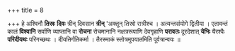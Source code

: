 +++
title = 8

+++
हे अश्विनौ **तिस्रः** **दिवः** त्रीन् दिवसान **त्रीन्** 'अक्तून् तिस्रो रात्रीश्च । अत्यन्तसंयोगे द्वितीया । एतावन्तं कालं **विश्वानि** सर्वाणि व्याप्तानि वा **रोचना** रोचमानानि नक्षत्ररूपाणि देवगृहाणि **परावतः** दूरदेशात् **येभिः** यैरश्वैः **परिदीयथः** परिगच्छथः । दीयतिर्गतिकर्मा । तैरस्माकं स्तोत्रमुपयातमिति पूर्वत्रान्वयः ॥